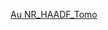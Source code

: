 [Au NR_HAADF_Tomo](https://www.dropbox.com/scl/fi/ld193p380ryhxoy4087co/Au-NR_HAADF_Tomo.avi?rlkey=dkly072zo60wbcvz5mz4nny2w&st=ewl9nits&dl=0)
